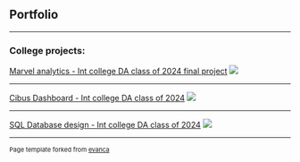 ## Portfolio

---

### College projects:

[Marvel analytics - Int college DA class of 2024 final project](/marvelAnalytics)
<img src="https://static.wixstatic.com/media/8e190f_0adfc9f8c7734b0bb687fe7ea12947f7~mv2.jpg/v1/fill/w_1480,h_832,al_c,q_85,usm_0.66_1.00_0.01,enc_auto/8e190f_0adfc9f8c7734b0bb687fe7ea12947f7~mv2.jpg"/>

---
[Cibus Dashboard - Int college DA class of 2024](/PBI_dashboard)
<img src="https://drive.google.com/file/d/1B7irGy0TsO3WqMh7dUhuW4cegujV4xZn/view?usp=sharing"/>

---
[SQL Database design - Int college DA class of 2024](/SQL_Database_Design)
<img src="https://drive.google.com/file/d/1cWKCkicJUmjOkQ1eehW4OrTP52eohDVk/view?usp=sharing"/>




---
<p style="font-size:11px">Page template forked from <a href="https://github.com/evanca/quick-portfolio">evanca</a></p>
<!-- Remove above link if you don't want to attibute -->
